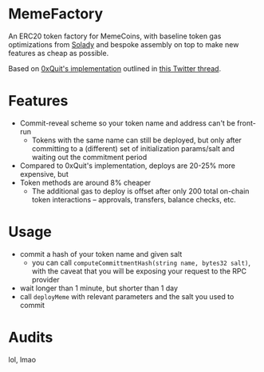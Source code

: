 # MemeFactory

An ERC20 token factory for MemeCoins, with baseline token gas optimizations from [Solady](https://github.com/Vectorized/solady) and bespoke assembly on top to make new features as cheap as possible.

Based on [0xQuit's implementation](https://etherscan.io/address/0x3e9491cb1337b9f5322af7f5a5e431383b282076#code) outlined in [this Twitter thread](https://twitter.com/0xQuit/status/1655446206053752833).

# Features

- Commit-reveal scheme so your token name and address can't be front-run
  - Tokens with the same name can still be deployed, but only after committing to a (different) set of initialization params/salt and waiting out the commitment period
- Compared to 0xQuit's implementation, deploys are 20-25% more expensive, but
- Token methods are around 8% cheaper
  - The additional gas to deploy is offset after only 200 total on-chain token interactions – approvals, transfers, balance checks, etc.



# Usage

- commit a hash of your token name and given salt
  - you can call `computeCommittmentHash(string name, bytes32 salt)`, with the caveat that you will be exposing your request to the RPC provider
- wait longer than 1 minute, but shorter than 1 day
- call `deployMeme` with relevant parameters and the salt you used to commit

# Audits

lol, lmao